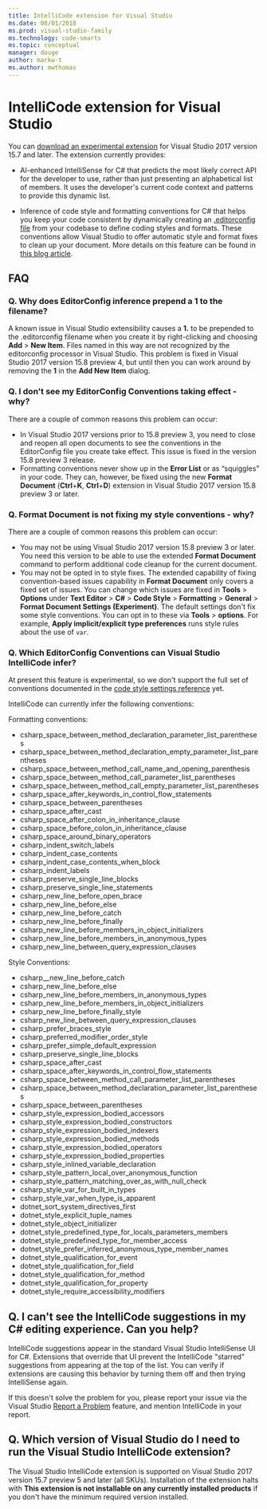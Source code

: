 ```yaml
---
title: IntelliCode extension for Visual Studio
ms.date: 08/01/2018
ms.prod: visual-studio-family
ms.technology: code-smarts
ms.topic: conceptual
manager: douge
author: markw-t
ms.author: mwthomas
---
```

# IntelliCode extension for Visual Studio

You can [download an experimental extension](https://go.microsoft.com/fwlink/?linkid=872707) for Visual Studio 2017 version 15.7 and later. The extension currently provides:

- AI-enhanced IntelliSense for C# that predicts the most likely correct API for the developer to use, rather than just presenting an alphabetical list of members. It uses the developer's current code context and patterns to provide this dynamic list.

- Inference of code style and formatting conventions for C# that helps you keep your code consistent by dynamically creating an [.editorconfig file](/visualstudio/ide/create-portable-custom-editor-options) from your codebase to define coding styles and formats. These conventions allow Visual Studio to offer automatic style and format fixes to clean up your document. More details on this feature can be found in [this blog article](https://aka.ms/vsicec).

## FAQ

### Q. Why does EditorConfig inference prepend a 1 to the filename?

A known issue in Visual Studio extensibility causes a **1.** to be prepended to the .editorconfig filename when you create it by right-clicking and choosing **Add** > **New Item**. Files named in this way are not recognized by the editorconfig processor in Visual Studio. This problem is fixed in Visual Studio 2017 version 15.8 preview 4, but until then you can work around by removing the **1** in the **Add New Item** dialog.

### Q. I don't see my EditorConfig Conventions taking effect - why?

There are a couple of common reasons this problem can occur:

- In Visual Studio 2017 versions prior to 15.8 preview 3, you need to close and reopen all open documents to see the conventions in the EditorConfig file you create take effect. This issue is fixed in the version 15.8 preview 3 release.
- Formatting conventions never show up in the **Error List** or as “squiggles” in your code. They can, however, be fixed using the new **Format Document** (**Ctrl**+**K**, **Ctrl**+**D**) extension in Visual Studio 2017 version 15.8 preview 3 or later.

### Q. Format Document is not fixing my style conventions - why?

There are a couple of common reasons this problem can occur:

- You may not be using Visual Studio 2017 version 15.8 preview 3 or later. You need this version to be able to use the extended **Format Document** command to perform additional code cleanup for the current document.
- You may not be opted in to style fixes. The extended capability of fixing convention-based issues capability in **Format Document** only covers a fixed set of issues. You can change which issues are fixed in **Tools** > **Options** under **Text Editor** > **C#** > **Code Style** > **Formatting** > **General** > **Format Document Settings (Experiment)**. The default settings don't fix some style conventions. You can opt in to these via **Tools** > **options**. For example, **Apply implicit/explicit type preferences** runs style rules about the use of `var`.

### Q. Which EditorConfig Conventions can Visual Studio IntelliCode infer?

At present this feature is experimental, so we don't support the full set of conventions documented in the [code style settings reference](/visualstudio/ide/editorconfig-code-style-settings-reference) yet.

IntelliCode can currently infer the following conventions:

Formatting conventions:

- csharp_space_between_method_declaration_parameter_list_parentheses
- csharp_space_between_method_declaration_empty_parameter_list_parentheses
- csharp_space_between_method_call_name_and_opening_parenthesis
- csharp_space_between_method_call_parameter_list_parentheses
- csharp_space_between_method_call_empty_parameter_list_parentheses
- csharp_space_after_keywords_in_control_flow_statements
- csharp_space_between_parentheses
- csharp_space_after_cast
- csharp_space_after_colon_in_inheritance_clause
- csharp_space_before_colon_in_inheritance_clause
- csharp_space_around_binary_operators
- csharp_indent_switch_labels
- csharp_indent_case_contents
- csharp_indent_case_contents_when_block
- csharp_indent_labels
- csharp_preserve_single_line_blocks
- csharp_preserve_single_line_statements
- csharp_new_line_before_open_brace
- csharp_new_line_before_else
- csharp_new_line_before_catch
- csharp_new_line_before_finally
- csharp_new_line_before_members_in_object_initializers
- csharp_new_line_before_members_in_anonymous_types
- csharp_new_line_between_query_expression_clauses

Style Conventions:

- csharp__new_line_before_catch
- csharp_new_line_before_else
- csharp_new_line_before_members_in_anonymous_types
- csharp_new_line_before_members_in_object_initializers
- csharp_new_line_before_finally_style
- csharp_new_line_between_query_expression_clauses
- csharp_prefer_braces_style
- csharp_preferred_modifier_order_style
- csharp_prefer_simple_default_expression
- csharp_preserve_single_line_blocks
- csharp_space_after_cast
- csharp_space_after_keywords_in_control_flow_statements
- csharp_space_between_method_call_parameter_list_parentheses
- csharp_space_between_method_declaration_parameter_list_parentheses
- csharp_space_between_parentheses
- csharp_style_expression_bodied_accessors
- csharp_style_expression_bodied_constructors
- csharp_style_expression_bodied_indexers
- csharp_style_expression_bodied_methods
- csharp_style_expression_bodied_operators
- csharp_style_expression_bodied_properties
- csharp_style_inlined_variable_declaration
- csharp_style_pattern_local_over_anonymous_function
- csharp_style_pattern_matching_over_as_with_null_check
- csharp_style_var_for_built_in_types
- csharp_style_var_when_type_is_apparent
- dotnet_sort_system_directives_first
- dotnet_style_explicit_tuple_names
- dotnet_style_object_initializer
- dotnet_style_predefined_type_for_locals_parameters_members
- dotnet_style_predefined_type_for_member_access
- dotnet_style_prefer_inferred_anonymous_type_member_names
- dotnet_style_qualification_for_event
- dotnet_style_qualification_for_field
- dotnet_style_qualification_for_method
- dotnet_style_qualification_for_property
- dotnet_style_require_accessibility_modifiers

## Q. <a name="whynointellisense"/> I can't see the IntelliCode suggestions in my C# editing experience. Can you help?

IntelliCode suggestions appear in the standard Visual Studio IntelliSense UI for C#. Extensions that override that UI prevent the IntelliCode "starred" suggestions from appearing at the top of the list. You can verify if extensions are causing this behavior by turning them off and then trying IntelliSense again.

If this doesn't solve the problem for you, please report your issue via the Visual Studio [Report a Problem](/visualstudio/ide/how-to-report-a-problem-with-visual-studio-2017) feature, and mention IntelliCode in your report.

## Q. Which version of Visual Studio do I need to run the Visual Studio IntelliCode extension?

The Visual Studio IntelliCode extension is supported on Visual Studio 2017 version 15.7 preview 5 and later (all SKUs). Installation of the extension halts with **This extension is not installable on any currently installed products** if you don't have the minimum required version installed.